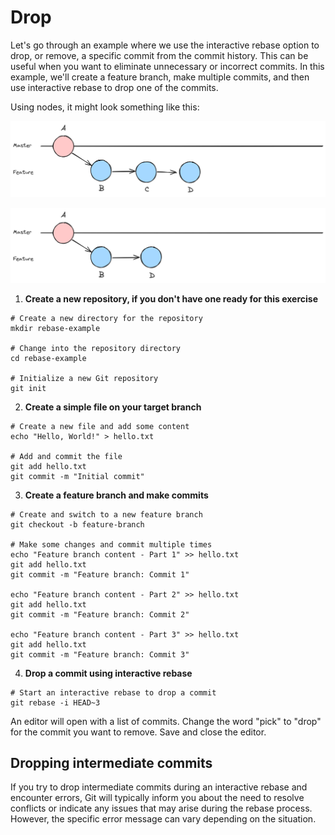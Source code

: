 # Drop 

Let's go through an example where we use the interactive rebase option to drop, or remove, a specific commit from the commit history. This can be useful when you want to eliminate unnecessary or incorrect commits. In this example, we'll create a feature branch, make multiple commits, and then use interactive rebase to drop one of the commits.

Using nodes, it might look something like this:

![](img/drop.png)

![](img/drop2.png)

1. **Create a new repository, if you don't have one ready for this exercise**

```shell
# Create a new directory for the repository
mkdir rebase-example

# Change into the repository directory
cd rebase-example

# Initialize a new Git repository
git init
```

2. **Create a simple file on your target branch**

```shell
# Create a new file and add some content
echo "Hello, World!" > hello.txt

# Add and commit the file
git add hello.txt
git commit -m "Initial commit"
```

3. **Create a feature branch and make commits**

```shell
# Create and switch to a new feature branch
git checkout -b feature-branch

# Make some changes and commit multiple times
echo "Feature branch content - Part 1" >> hello.txt
git add hello.txt
git commit -m "Feature branch: Commit 1"

echo "Feature branch content - Part 2" >> hello.txt
git add hello.txt
git commit -m "Feature branch: Commit 2"

echo "Feature branch content - Part 3" >> hello.txt
git add hello.txt
git commit -m "Feature branch: Commit 3"
```

4. **Drop a commit using interactive rebase**

```shell
# Start an interactive rebase to drop a commit
git rebase -i HEAD~3
```

An editor will open with a list of commits. Change the word "pick" to "drop" for the commit you want to remove. Save and close the editor.

## Dropping intermediate commits

If you try to drop intermediate commits during an interactive rebase and encounter errors, Git will typically inform you about the need to resolve conflicts or indicate any issues that may arise during the rebase process. However, the specific error message can vary depending on the situation. 
